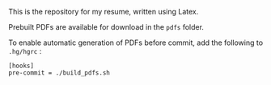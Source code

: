 This is the repository for my resume, written using Latex.

Prebuilt PDFs are available for download in the `pdfs` folder.

To enable automatic generation of PDFs before commit, add the following
to `.hg/hgrc` :

    [hooks]
    pre-commit = ./build_pdfs.sh
